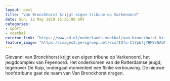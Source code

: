 ```yaml
---
layout: post
title: "Van Bronckhorst krijgt eigen tribune op Varkenoord"
date: Sun, 12 May 2019 15:36:00 GMT
categories: 
- sport 
- voetbal 
externe_link: "https://www.ad.nl/nederlands-voetbal/van-bronckhorst-krijgt-eigen-tribune-op-varkenoord~a47ceee5/"
feature_image: "https://images2.persgroep.net/rcs/IOfo-ClYpbfjYHM7rNAUDJvNOro/diocontent/148112963/_fitwidth/400/?appId=21791a8992982cd8da851550a453bd7f&quality=0.7"
---
```


Giovanni van Bronckhorst krijgt een eigen tribune op Varkenoord, het jeugdcomplex van Feyenoord. Het onderkomen van de Rotterdamse jeugd, tegenover De Kuip, ondergaat momenteel een flinke verbouwing. De nieuwe hoofdtribune gaat de naam van Van Bronckhorst dragen.
